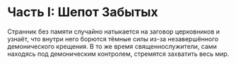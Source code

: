 # Часть I: Шепот Забытых

Странник без памяти случайно натыкается на заговор церковников и узнаёт, что внутри него борются тёмные силы из-за незавершённого демонического крещения. В то же время священнослужители, сами находясь под демоническим контролем, стремятся захватить весь мир.